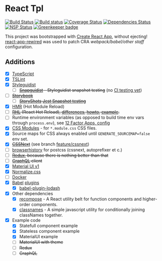 React Tpl
=========

[![Build Status](https://travis-ci.org/aeldar/react-tpl.svg?branch=master)](https://travis-ci.org/aeldar/react-tpl)
[![Build status](https://ci.appveyor.com/api/projects/status/868g6c6or0i92wib?svg=true)](https://ci.appveyor.com/project/aeldar/react-tpl)
[![Coverage Status](https://coveralls.io/repos/github/aeldar/react-tpl/badge.svg)](https://coveralls.io/github/aeldar/react-tpl)
[![Dependencies Status](https://david-dm.org/aeldar/react-tpl.svg)](https://david-dm.org/aeldar/react-tpl)
[![NSP Status](https://nodesecurity.io/orgs/aeldar/projects/38334832-6ccd-44dc-8155-503b371a74d8/badge)](https://nodesecurity.io/orgs/aeldar/projects/38334832-6ccd-44dc-8155-503b371a74d8)
[![Greenkeeper badge](https://badges.greenkeeper.io/aeldar/react-tpl.svg)](https://greenkeeper.io/)

This project was bootstrapped with [Create React App](https://github.com/facebookincubator/create-react-app), without ejecting!
[react-app-rewired](https://github.com/timarney/react-app-rewired) was used to patch CRA _webpack/babel/other staff_ configuration.

Additions
---------

* [x] [TypeScript](https://www.typescriptlang.org/)
* [x] [TSLint](https://palantir.github.io/tslint/)
* [x] [Styleguidist](https://react-styleguidist.js.org/)
  * [ ] ~~[Snapguidist](https://github.com/styleguidist/snapguidist) - Styleguidist snapshot testing~~ (no [CI testing yet](https://github.com/styleguidist/snapguidist/issues/16))
* [ ] ~~[Storybook](https://storybook.js.org/)~~
  * [ ] ~~[StoryShots](https://github.com/storybooks/storybook/tree/master/addons/storyshots) [Jest Snapshot testing](https://storybook.js.org/testing/structural-testing/)~~
* [x] [HMR](https://github.com/facebookincubator/create-react-app/issues/2317) (Hot Module Reload)
* [ ] ~~[RHL](http://gaearon.github.io/react-hot-loader/) (React Hot Reload), [differences](https://github.com/facebookincubator/create-react-app/issues/1063), [howto](https://github.com/gaearon/react-hot-loader), [example](https://github.com/TypeStrong/ts-loader/tree/master/examples/react-hot-boilerplate).~~
* [ ] Runtime environment variables (as opposed to build time env vars through `process.env`), see [12 Factor Apps, config](https://12factor.net/config)
* [x] [CSS Modules](https://github.com/css-modules/css-modules) - for `*.module.css` CSS files.
* [x] Source maps for CSS always enabled until `GENERATE_SOURCEMAP=false` env set.
* [x] ~~[CSSNext](http://cssnext.io/)~~ (see branch [feature/cssnext](https://github.com/aeldar/react-tpl/tree/feature/cssnext))
* [ ] [browserhistory](https://github.com/ai/browserslist) for postcss (cssnext, autoprefixer et c.)
* [ ] ~~[Redux](https://redux.js.org/), because there is nothing better than that~~
* [ ] ~~[GraphQL](http://graphql.org/) client~~
* [x] [Material UI v1](https://material-ui-next.com/)
* [x] [Normalize.css](https://necolas.github.io/normalize.css/)
* [ ] [Docker](https://www.docker.com/)
* [x] [Babel](https://babeljs.io/) [plugins](https://babeljs.io/docs/plugins/)
  * [x] [babel-plugin-lodash](https://github.com/lodash/babel-plugin-lodash)
* [x] Other dependencies
  * [x] [recompose](https://github.com/acdlite/recompose) - A React utility belt for function components and higher-order components.
  * [x] [classnames](https://github.com/JedWatson/classnames) - A simple javascript utility for conditionally joining classNames together.
* [x] Example code
  * [x] Statefull component example
  * [x] Stateless component example
  * [x] MaterialUI example
  * [ ] ~~MaterialUI with theme~~
  * [ ] ~~Redux~~
  * [ ] ~~GraphQL~~
